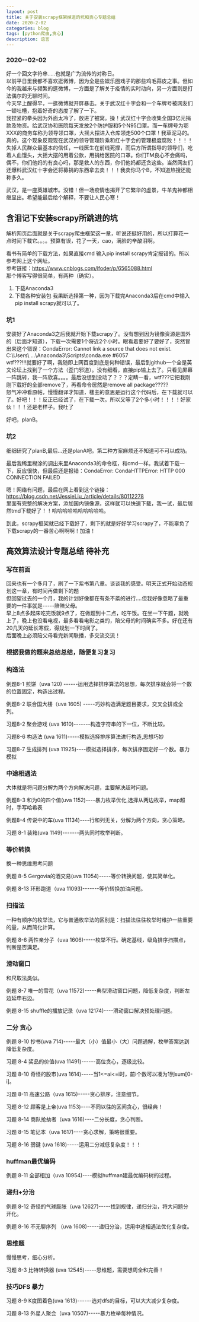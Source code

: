```yaml
---
layout: post
title: 关于安装scrapy框架掉进的坑和贪心专题总结
date: 2020-2-02
categories: blog
tags: [python爬虫,贪心]
description: 语言
---
```


### 2020--02-02
好一个回文字符串.....也就是广为流传的对称日。<br>
以前平日里我都不喜欢逛微博，因为全是些娱乐圈戏子的那些鸡毛蒜皮之事。但如今的我越来与频繁的逛微博，一方面是了解关于疫情的实时动向，另一方面则是打法偶尔的无聊时间。<br>
今天早上醒得早，一逛微博就开屏暴击。关于武汉红十字会和一个车牌号被网友们一顿吐槽，抱着好奇的态度了解了一下。<br>
我捏紧的拳头因为外面太冷了，放进了被窝。操！武汉红十字会收集全国3亿元捐款及物资。给武汉协和医院每天发放2个防护服和5个N95口罩。而一车牌号为鄂XXX的商务车称为领导领口罩，大摇大摆进入仓库领走500个口罩！我草泥马的。真的，这个现象反观现在武汉的领导管理阶乘和红十字会的管理极度腐败！！！！失掉人民群众最基本的信任，一线医生在前线死撑，而后方所谓指导的领导们，吃着人血馒头，大摇大摆的用着公款，用捐给医院的口罩。你们TM良心不会痛吗，偶不，你们他妈的有良心吗，那是救人的东西，你们他妈都还贪这些。当然网友们还爆料武汉红十字会还将募捐的东西拿去卖！！！我卖你马个B，不知道热搜还能称多久。<br>

武汉，是一座英雄城市。没错！但一场疫情也揭开了它繁华的虚景，牛羊鬼神都相继显出。希望能最后给个解释，不要让人民心寒！

## 含泪记下安装scrapy所跳进的坑

解析网页后面就是关于scrapy爬虫框架这一章，听说还挺好用的，所以打算花一点时间下载它。。。。预算有误，花了一天，cao，满脸的辛酸泪啊。<br>

看书有简单的下载方法，如果直接cmd 输入pip install scrapy肯定报错的。所以参考网上这个网址。<br>
参考链接：<https://www.cnblogs.com/lfoder/p/6565088.html><br>
那个博客写得很简单，有两种（确实）。
1. 下载Anaconda3
2. 下载各种安装包
我果断选择第一种，因为下载完Anaconda3后在cmd中输入pip install scrapy就可以了。<br>


### 坑1
安装好了Anaconda3之后我就开始下载scrapy了。没有想到因为镜像资源是国外的（后面才知道），下载一次需要1个将近2个小时。眼看着要好了要好了，突然冒出来这个错误：CondaError: Cannot link a source that does not exist. C:\Users\ ...\Anaconda3\Scripts\conda.exe #6057<br>
wtf???!!!就要好了啊，我随即上网百度到底是何种错误，最后到github一个全是英文论坛上找到了一个方法（歪门邪道）。没有细看，直接pip输上去了。只看见屏幕一阵跳转，我一阵欣喜。。。。最后没想到没动了？？？定睛一看，wtf???它把我刚刚下载好的全部remove了，再看命令居然是remove all package?????<br>
怒气冲冲看原帖，慢慢翻译才知道，楼主的意思是运行这个代码后，在下载就可以了。好吧！！！反正已经试了，在下载一次。所以又等了2个多小时！！！！好家伙！！！还是老样子。我吐了<br>

好吧，planB。

### 坑2
细细研究了planB,最后...还是planA吧。第二种方案麻烦还不知道可不可以成功。<br>

最后我稀里糊涂的调出来里Anaconda3的命令框，和cmd一样。我试着下载一下，反应很快，但最后还是报错：CondaError: CondaHTTPError: HTTP 000 CONNECTION FAILED<br>

嗯！网络有问题，最后在网上看到这个链接：<https://blog.csdn.net/JessieLiu_/article/details/80112278><br>
里面有完整的解决方案，添加国内镜像源，这样就可以快速下载，我一试，最后居然tmd下载好了！！哈哈哈哈哈哈哈哈哈哈。<br>

到此，scrapy框架就已经下载好了，剩下的就是好好学习scrapy了，不能辜负了下载scrapy的一番苦心啊啊啊！加油！

## 高效算法设计专题总结 待补充

### 写在前面
回来也有一个多月了，刷了一下紫书第八章。谈谈我的感受。明天正式开始动态规划这一章，有时间再做剩下的题<br>
但回望过去的一个月，我的计划好像都在有条不紊的进行....但我好像忽略了最重要的一件事就是-----陪陪父母。<br>
早上8点多起床吃完饭就9点了，在做题到十二点，吃午饭。在坐一下午题，就晚上了，晚上也没看电视，最多看看电影之类的，陪父母的时间确实不多。好在还有20几天的延长寒假，得规划一下时间了。<br>
后面晚上必须陪父母看完新闻联播，多交流交流！

### 根据我做的题来总结总结，随便复习复习

### 构造法
例题8-1 煎饼（uva 120) ------运用选择排序算法的思想，每次排序就会将一个数的位置固定，构造出过程。<br>

例题8-2 联合国大楼（uva 1605) -----巧妙构造满足题目要求，交叉全排或全列。<br>

习题8-2 聚会游戏 (uva 1610)-------构造字符串的下一位，不断比较。<br>

习题8-6 构造法 (uva 1611)-----模拟选择排序算法进行构造,思想巧妙<br>

习题8-7 生成排列 (uva 11925)----模拟选择排序，每次排序固定好一个数。暴力模拟<br>

### 中途相遇法
大体就是将问题分解为两个方向解决问题，主要解决超时问题。<br>

例题8-3 和为0的四个值(uva 1152)----暴力枚举优化,选择从两边枚举，map超时，手写哈希表<br>

例题8-4 传说中的车(uva 11134)----行和列无关，分解为两个方向，贪心策略。<br>

习题 8-1 装箱(uva 1149)-------两头同时枚举判断。<br>

### 等价转换
换一种思维思考问题<br>

例题 8-5 Gergovia的酒交易(uva 11054)-----等价转换问题，使其简单化。<br>

例题 8-13 环形跑道（uva 11093)-------等价转换加油问题。<br>

### 扫描法
一种有顺序的枚举法，它与普通枚举法的区别是：扫描法往往枚举时维护一些重要的量，从而简化计算。<br>

例题 8-6 两性亲分子（uva 1606)-----枚举不行。确定基线，级角排序扫描点，判断是否满足。<br>

### 滑动窗口
和尺取法类似。<br>

例题 8-7 唯一的雪花（uva 11572)-----典型滑动窗口问题，降低复杂度，判断左边延申右边。<br>

例题 8-15 shuffle的播放记录（uva 12174)----滑动窗口解决预处理问题。<br>

### 二分 贪心

例题 8-10 抄书(uva 714)-----最大（小）值最小（大）问题通解，枚举答案达到降低复杂度。<br>

习题 8-4 奖品的价值(uva 11491)------高位贪心，逐级比较。<br>

习题 8-10 奇怪的股市(uva 1614)-----当1<=ai<=i时，前i个数可以凑为1到sum[0-i]。<br>

习题 8-11 高速公路（uva 1615)-----贪心排序，注意细节。<br>

习题 8-12 顾客是上帝(uva 1153)----不同以往的区间贪心，很经典！<br>

习题 8-14 商队抢劫者（uva 1616)----二分长度，贪心判断。<br>

习题 8-15 笔记本（uva 1617)----贪心求解，策略很重要。<br>

习题 8-16 弱键 (uva 1618)-----运用二分减低复杂度！！！<br>

### huffman最优编码

例题 8-11 全部相加（uva 10954)----模拟huffman建最优编码树的过程。<br>

### 递归+分治

例题 8-12 奇怪的气球膨胀（uva 12627)-----找到规律，递归分治，将大问题分开化。<br>

例题 8-16 不无聊序列 （uva 1608)-----递归分治，运用中途相遇法优化复杂度。<br>

### 思维题
慢慢思考，细心分析。<br>

习题 8-3 比特转换器 (uva 12545)-----思维题，需要想周全和完善！<br>

### 技巧DFS 暴力

习题 8-9 K度图着色(uva 1613)------选对dfs的目标，可以大大减少复杂度。<br>

习题 8-13 外星人聚会（uva 10507)-----暴力枚举每种情况。<br>

